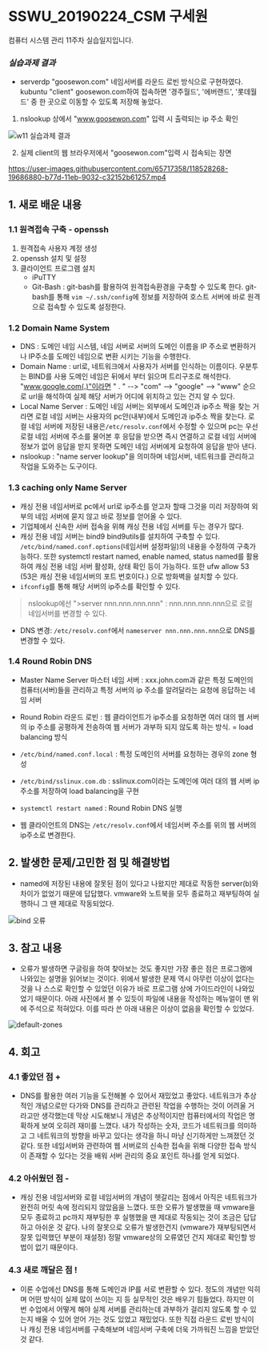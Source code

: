 # SSWU_20190224_CSM 구세원 

컴퓨터 시스템 관리 11주차 실습일지입니다.

### *실습과제 결과*

- serverdp "goosewon.com" 네임서버를 라운드 로빈 방식으로 구현하였다. kubuntu "client" goosewon.com하여 접속하면 '경주월드', '에버랜드', '롯데월드' 중 한 곳으로 이동할 수 있도록 저장해 놓았다.  

1) nslookup 상에서 "www.goosewon.com" 입력 시 출력되는 ip 주소 확인 

![w11 실습과제 결과](https://user-images.githubusercontent.com/65717358/118528166-fdfd5d80-b77c-11eb-8888-b156accc21c1.PNG)


2) 실제 client의 웹 브라우저에서 "goosewon.com"입력 시 접속되는 장면 


https://user-images.githubusercontent.com/65717358/118528268-19686880-b77d-11eb-9032-c32152b61257.mp4

 
 
## 1. 새로 배운 내용

### 1.1 원격접속 구축 - openssh 
  
  1) 원격접속 사용자 계정 생성
  2) openssh 설치 및 설정 
  3) 클라이언트 프로그램 설치
     - iPuTTY
     - Git-Bash 
        : git-bash를 활용하여 원격접속환경을 구축할 수 있도록 한다. 
          git-bash를 통해 `vim ~/.ssh/config`에 정보를 저장하여 호스트 서버에 바로 원격으로 접속할 수 있도록 설정한다. 

### 1.2 Domain Name System 
- DNS : 도메인 네임 시스템, 네임 서버로 서버의 도메인 이름을 IP 주소로 변환하거나 IP주소를 도메인 네임으로 변환 시키는 기능을 수행한다. 
- Domain Name : url로, 네트워크에서 사용자가 서버를 인식하는 이름이다. 우분투는 BIND를 사용 
                도메인 네임은 뒤에서 부터 읽으며 트리구조로 해석한다. "www.google.com(.)"이라면 " . " --> "com" --> "google" --> "www" 순으로 url을 해석하여 실제 해당 서버가 어디에 위치하고 있는 건지 알 수 있다.  
- Local Name Server : 도메인 네임 서버는 외부에서 도메인과 ip주소 짝을 찾는 거라면 로컬 네임 서버는 사용자의 pc안(내부)에서 도메인과 ip주소 짝을 찾는다. 로컬 네임 서버에 저장된 내용은`/etc/resolv.conf`에서 수정할 수 있으며 pc는 우선 로컬 네임 서버에 주소를 물어본 후 응답을 받으면 즉시 연결하고 로컬 네임 서버에 정보가 없어 응답을 받지 못하면 도메인 네임 서버에게 요청하여 응답을 받아 낸다. 
- nslookup : "name server lookup"을 의미하며 네임서버, 네트워크를 관리하고 작업을 도와주는 도구이다. 


 ### 1.3 caching only Name Server 
- 캐싱 전용 네임서버로 pc에서 url로 ip주소를 얻고자 할때 그것을 미리 저장하여 외부의 네임 서버에 묻지 않고 바로 정보를 얻어올 수 있다. 
- 기업체에서 신속한 서버 접속을 위해 캐싱 전용 네임 서버를 두는 경우가 많다. 
- 캐싱 전용 네임 서버는 bind9 bind9utils를 설치하여 구축할 수 있다. `/etc/bind/named.conf.options`(네임서버 설정파일)의 내용을 수정하여 구축가능하다. 또한 systemctl restart named, enable named, status named를 활용하여 캐싱 전용 네임 서버 활성화, 상태 확인 등이 가능하다. 또한 ufw allow 53 (53은 캐싱 전용 네임서버의 포트 번호이다.) 으로 방화벽을 설치할 수 있다.
- `ifconfig`를 통해 해당 서버의 ip주소를 확인할 수 있다. 
> nslookup에선 
> ">server nnn.nnn.nnn.nnn" : nnn.nnn.nnn.nnn으로 로컬 네임서버를 변경할 수 있다.    
- DNS 변경: `/etc/resolv.conf`에서 `nameserver nnn.nnn.nnn.nnn`으로 DNS를 변경할 수 있다. 

### 1.4 Round Robin DNS 
- Master Name Server 마스터 네임 서버 : xxx.john.com과 같은 특정 도메인의 컴퓨터(서버)들을 관리하고 특정 서버의 ip 주소를 알려달라는 요청에 응답하는 네임 서버
- Round Robin 라운드 로빈 : 웹 클라이언트가 ip주소를 요청하면 여러 대의 웹 서버의 ip 주소를 공평하게 전송하여 웹 서버가 과부하 되지 않도록 하는 방식. = load balancing 방식 

- `/etc/bind/named.conf.local` : 특정 도메인의 서버를 요청하는 경우의 zone 형성
- `/etc/bind/sslinux.com.db` : sslinux.com이라는 도메인에 여러 대의 웹 서버 ip주소를 저장하여 load balancing을 구현
- `systemctl restart named` : Round Robin DNS 실행 
- 웹 클라이언트의 DNS는 `/etc/resolv.conf`에서 네임서버 주소를 위의 웹 서버의 ip주소로 변경한다. 


## 2. 발생한 문제/고민한 점 및 해결방법

- named에 저장된 내용에 잘못된 점이 있다고 나왔지만 제대로 작동한 server(b)와 차이가 없었기 때문에 답답했다. vmware와 노트북을 모두 종료하고 재부팅하여 실행하니 그 땐 제대로 작동되었다. 

![bind 오류](https://user-images.githubusercontent.com/65717358/118528355-300ebf80-b77d-11eb-8f54-eb9c1dae39e6.PNG)


## 3. 참고 내용

- 오류가 발생하면 구글링을 하여 찾아보는 것도 좋지만 가장 좋은 점은 프로그램에 나와있는 설명을 읽어보는 것이다. 위에서 발생한 문제 역시 아무런 이상이 없다는 것을 나 스스로 확인할 수 있었던 이유가 바로 프로그램 상에 가이드라인이 나와있었기 때문이다. 아래 사진에서 볼 수 있듯이 파일에 내용을 작성하는 메뉴얼이 맨 위에 주석으로 적혀있다. 이를 따라 쓴 아래 내용은 이상이 없음을 확인할 수 있었다. 

![default-zones](https://user-images.githubusercontent.com/65717358/118530086-343bdc80-b77f-11eb-8ada-d894eb90f752.PNG)


## 4. 회고    
    
### 4.1 좋았던 점 +
	
- DNS를 활용한 여러 기능을 도전해볼 수 있어서 재밌었고 좋았다. 네트워크가 추상적인 개념으로만 다가와 DNS를 관리하고 관련된 작업을 수행하는 것이 어려울 거라고만 생각했는데 막상 시도해보니 개념은 추상적이지만 컴퓨터에서의 작업은 명확하게 보여 오히려 재미를 느꼈다. 내가 작성하는 숫자, 코드가 네트워크를 의미하고 그 네트워크의 방향을 바꾸고 있다는 생각을 하니 마냥 신기하게만 느껴졌던 것 같다. 또한 네임서버와 관련하여 웹 서버로의 신속한 접속을 위해 다양한 접속 방식이 존재할 수 있다는 것을 배워 서버 관리의 중요 포인트 하나를 얻게 되었다. 

### 4.2 아쉬웠던 점 -
	
- 캐싱 전용 네임서버와 로컬 네임서버의 개념이 헷갈리는 점에서 아직은 네트워크가 완전히 머릿 속에 정리되지 않았음을 느꼈다. 또한 오류가 발생했을 때 vmware을 모두 종료하고 pc까지 재부팅한 후 실행했을 땐 제대로 작동되는 것이 조금은 답답하고 아쉬운 것 같다. 나의 잘못으로 오류가 발생한건지 (vmware가 재부팅되면서 잘못 입력했던 부분이 재설정) 정말 vmware상의 오류였던 건지 제대로 확인할 방법이 없기 때문이다. 
  
### 4.3 새로 깨달은 점 !

- 이론 수업에선 DNS를 통해 도메인과 IP를 서로 변환할 수 있다. 정도의 개념만 익히며 어떤 방식이 실제 많이 쓰이는 지 등 실무적인 것은 배우기 힘들었다. 하지만 이번 수업에서 어떻게 해야 실제 서버를 관리하는데 과부하가 걸리지 않도록 할 수 있는지 배울 수 있어 얻어 가는 것도 있었고 재밌었다. 또한 직접 라운드 로빈 방식이나 캐싱 전용 네임서버를 구축해보며 네임서버 구축에 더욱 가까워진 느낌을 받았던 것 같다. 
